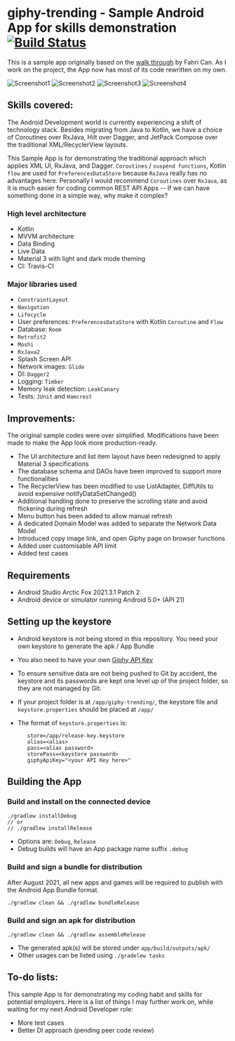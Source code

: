 # giphy-trending - Sample Android App for skills demonstration [![Build Status](https://app.travis-ci.com/ryanwong-uk/giphy-trending.svg?branch=master)](https://app.travis-ci.com/ryanwong-uk/giphy-trending)

This is a sample app originally based on
the [walk through](https://medium.com/codex/android-tutorial-part-1-using-room-with-rxjava-2-dagger-2-kotlin-and-mvvm-f8a54f77d3fa)
by Fahri Can. As I work on the project, the App now has most of its code rewritten on my own.

![Screenshot1](screenshots/screen0.png) ![Screenshot2](screenshots/screen1.png)
![Screenshot3](screenshots/screen2.png) ![Screenshot4](screenshots/screen3.png)

## Skills covered:

The Android Development world is currently experiencing a shift of technology stack. Besides
migrating from Java to Kotlin, we have a choice of Coroutines over RxJava, Hilt over Dagger, and
JetPack Compose over the traditional XML/RecyclerView layouts.

This Sample App is for demonstrating the traditional approach which applies XML UI, RxJava, and
Dagger. `Coroutines` / `suspend functions`, Kotlin `flow` are used for `PreferencesDataStore`
because `RxJava` really has no advantages here. Personally I would recommend `Coroutines`
over `RxJava`, as it is much easier for coding common REST API Apps -- If we can have something done
in a simple way, why make it complex?

### High level architecture

* Kotlin
* MVVM architecture
* Data Binding
* Live Data
* Material 3 with light and dark mode theming
* CI: Travis-CI

### Major libraries used

* `ConstraintLayout`
* `Navigation`
* `Lifecycle`
* User preferences: `PreferencesDataStore` with Kotlin `Coroutine` and `Flow`
* Database: `Room`
* `Retrofit2`
* `Moshi`
* `RxJava2`
* Splash Screen API
* Network images: `Glide`
* DI: `Dagger2`
* Logging: `Timber`
* Memory leak detection: `LeakCanary`
* Tests: `JUnit` and `Hamcrest`

## Improvements:

The original sample codes were over simplified. Modifications have been made to make the App look
more production-ready.

* The UI architecture and list item layout have been redesigned to apply Material 3 specifications
* The database schema and DAOs have been improved to support more functionalities
* The RecyclerView has been modified to use ListAdapter, DiffUtils to avoid expensive
  notifyDataSetChanged()
* Additional handling done to preserve the scrolling state and avoid flickering during refresh
* Menu button has been added to allow manual refresh
* A dedicated Domain Model was added to separate the Network Data Model
* Introduced copy image link, and open Giphy page on browser functions
* Added user customisable API limit
* Added test cases

## Requirements

* Android Studio Arctic Fox 2021.3.1 Patch 2
* Android device or simulator running Android 5.0+ (API 21)

## Setting up the keystore

* Android keystore is not being stored in this repository. You need your own keystore to generate
  the apk / App Bundle

* You also need to have your own [Giphy API Key](https://developers.giphy.com/)

* To ensure sensitive data are not being pushed to Git by accident, the keystore and its passwords
  are kept one level up of the project folder, so they are not managed by Git.

* If your project folder is at `/app/giphy-trending/`, the keystore file and `keystore.properties`
  should be placed at `/app/`

* The format of `keystore.properties` is:
  ```
     store=/app/release-key.keystore
     alias=<alias>
     pass=<alias password>
     storePass=<keystore password>
     giphyApiKey="<your API Key here>"
  ```

## Building the App

### Build and install on the connected device

   ```
   ./gradlew installDebug
   // or
   // ./gradlew installRelease
   ```

* Options are: `Debug`, `Release`
* Debug builds will have an App package name suffix `.debug`

### Build and sign a bundle for distribution

After August 2021, all new apps and games will be required to publish with the Android App Bundle
format.

   ```
   ./gradlew clean && ./gradlew bundleRelease
   ```

### Build and sign an apk for distribution

   ```
   ./gradlew clean && ./gradlew assembleRelease
   ```

* The generated apk(s) will be stored under `app/build/outputs/apk/`
* Other usages can be listed using `./gradelew tasks`

## To-do lists:

This sample App is for demonstrating my coding habit and skills for potential employers. Here is a
list of things I may further work on, while waiting for my next Android Developer role:

* More test cases
* Better DI approach (pending peer code review)
